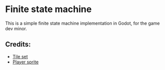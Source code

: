 ﻿# Finite state machine
This is a simple finite state machine implementation in Godot, for the game dev minor.

## Credits:
* [Tile set](https://kenney.nl/assets/pixel-platformer)
* [Player sprite](https://kenney.nl/assets/platformer-characters)